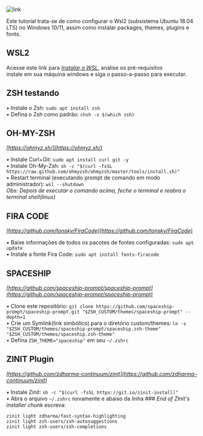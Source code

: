 ![link](https://assets.ubuntu.com/v1/ad89548e-ubuntu-on-wsl.png)

Este tutorial trata-se de como configurar o Wsl2 (subsistema Ubuntu 18.04 LTS) no Windows 10/11, assim como instalar packages, themes, plugins e fonts.

## WSL2

Acesse este link para _[Instalar o WSL](https://docs.microsoft.com/pt-br/windows/wsl/install)_, análise os pré-requisitos <br> instale em sua máquina windows e siga o passo-a-passo para executar.

## ZSH testando

• Instale o Zsh: `sudo apt install zsh`<br>
• Defina o Zsh como padrão: `chsh -s $(which zsh)`

## OH-MY-ZSH

_[https://ohmyz.sh/](https://ohmyz.sh/)_

• Instale Curl+Git: `sudo apt install curl git -y`<br>
• Instale Oh-My-Zsh: `sh -c "$(curl -fsSL https://raw.github.com/ohmyzsh/ohmyzsh/master/tools/install.sh)"`<br>
• Restart terminal (executando prompt de comando em modo administrador): `wsl --shutdown`<br>
_Obs: Depois de executar o comando acima, feche o terminal e reabra o terminal shell(linux)_

## FIRA CODE

_[https://github.com/tonsky/FiraCode](https://github.com/tonsky/FiraCode)_

• Baixe informações de todos os pacotes de fontes configuradas: `sudo apt update`<br>
• Instale a fonte Fira Code: `sudo apt install fonts-firacode`<br>

## SPACESHIP

_[https://github.com/spaceship-prompt/spaceship-prompt](https://github.com/spaceship-prompt/spaceship-prompt)_

• Clone este repositório: `git clone https://github.com/spaceship-prompt/spaceship-prompt.git "$ZSH_CUSTOM/themes/spaceship-prompt" --depth=1`<br>
• Crie um Symlink(link simbólico) para o diretório custom/themes: `ln -s "$ZSH_CUSTOM/themes/spaceship-prompt/spaceship.zsh-theme" "$ZSH_CUSTOM/themes/spaceship.zsh-theme"`<br>
• Defina `ZSH_THEME="spaceship"` em seu `~/.zshrc`

## ZINIT Plugin

_[https://github.com/zdharma-continuum/zinit](https://github.com/zdharma-continuum/zinit)_

• Instale Zinit: `sh -c "$(curl -fsSL https://git.io/zinit-install)"`<br>
• Abra o arquivo `~/.zshrc` novamente e abaixo da linha _### End of ZInit's installer chunk_ escreva:

`zinit light zdharma/fast-syntax-highlighting`<br>
`zinit light zsh-users/zsh-autosuggestions`<br>
`zinit light zsh-users/zsh-completions`
